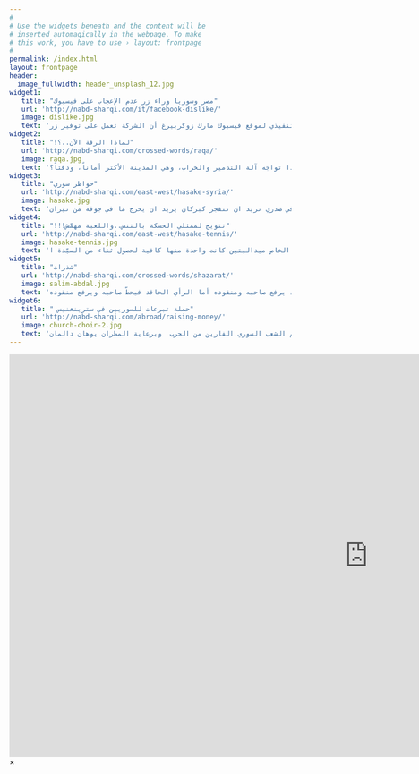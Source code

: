 ```yaml
---
#
# Use the widgets beneath and the content will be
# inserted automagically in the webpage. To make
# this work, you have to use › layout: frontpage
#
permalink: /index.html
layout: frontpage
header:
  image_fullwidth: header_unsplash_12.jpg
widget1:
   title: "مصر وسوريا وراء زر عدم الإعجاب على فيسبوك"
   url: 'http://nabd-sharqi.com/it/facebook-dislike/'
   image: dislike.jpg
   text: 'أعلن الرئيس التنفيذي لموقع فيسبوك مارك زوكربيرغ أن الشركة تعمل على توفير زر (( عدم الإعجاب Dislike ))  خلال حديثه في جلسة الأسئلة والأجوبة التي تُبث بشكل مُباشر'
widget2:
   title: "!لماذا الرقة الآن..؟"
   url: 'http://nabd-sharqi.com/crossed-words/raqa/'
   image: raqa.jpg
   text: 'نعم، لماذا الرقَّة توُاجه المصير الآن؟! لماذا تواجه آلة التدمير والخراب، وهي المدينة الأكثر أماناً، ودفئاً؟'
widget3:
   title: "خواطر سوري"
   url: 'http://nabd-sharqi.com/east-west/hasake-syria/'
   image: hasake.jpg
   text: 'كلما حاولت ان اكتب لك هذه الكلمات القليلة تمنعني كثرة الدموع عن الكتابة ، فلا استطيع ان اتواصل بالكتابة فالعبرات في صدري تريد ان تنفجر كبركان يريد ان يخرج ما في جوفه من نيران'
widget4:
   title: "!!!تتويج لممثلي الحسكة بالتنس..واللعبة مهمّش"
   url: 'http://nabd-sharqi.com/east-west/hasake-tennis/'
   image: hasake-tennis.jpg
   text: 'تحظى بمتابعة ولها رصيد من المحبين، ويرغب بممارستها حتّى ممن فرض عليهم القدر ليكونوا من ذوي الاحتياجات الخاصة، وتأكيداً للحب والإبداع للعبة التنس حقق ممثلا الحسكة في الاولمبياد الخاص ميداليتين كانت واحدة منها كافية لحصول ثناء من السيّدة ا'
widget5:
   title: "شذرات"
   url: 'http://nabd-sharqi.com/crossed-words/shazarat/'
   image: salim-abdal.jpg
   text: 'الرأي الناقد يرفع صاحبه ومنقوده أما الرأي الحاقد فيحطّ صاحبه ويرفع منقوده'
widget6:
   title: " حملة تبرعات للسوريين في سترينغنيس"
   url: 'http://nabd-sharqi.com/abroad/raising-money/'
   image: church-choir-2.jpg
   text: 'تحت عنوان  جمع التبرعات لدعم الشعب السوري الفارين من الحرب  وبرعاية المطران يوهان دالمان'
---
```


<div id="videoModal" class="reveal-modal large" data-reveal="">
  <div class="flex-video widescreen vimeo" style="display: block;">
    <iframe width="1280" height="720" src="https://www.youtube.com/embed/3b5zCFSmVvU" frameborder="0" allowfullscreen></iframe>
  </div>
  <a class="close-reveal-modal">&#215;</a>
</div>
